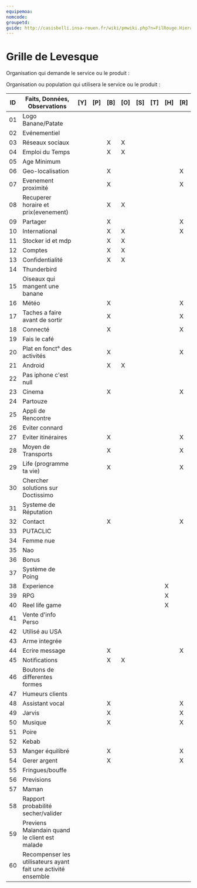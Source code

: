 ```yaml
---
equipemoa: 
nomcode: 
groupetd: 
guide: http://casisbelli.insa-rouen.fr/wiki/pmwiki.php?n=FilRouge.HierachiserBesoins
---
```


# Grille de Levesque

Organisation qui demande le service ou le produit : 

Organisation ou population qui utilisera le service ou le produit : 

| ID | Faits, Données, Observations | [Y] | [P] | [B] | [O] | [S] | [T] | [H] | [R] |
|----|------------------------------|----------|----------|--------|-------------|----------|----------|-----------|------------|
| 01 |Logo Banane/Patate            |          |          |        |             |          |          |           |            |
| 02 |Evénementiel                  |          |          |        |             |          |          |           |            |
| 03 |Réseaux sociaux               |          |          |X       |X            |          |          |           |            |
| 04 |Emploi du Temps               |          |          |X       |X            |          |          |           |            |
| 05 |Age Minimum                   |          |          |        |             |          |          |           |            |
| 06 |Geo-localisation              |          |          |X       |             |          |          |           |X           |
| 07 |Evenement proximité           |          |          |X       |             |          |          |           |X           |
| 08 |Recuperer horaire et prix(evenement)|          |           |X       |X            |          |          |           |            |
| 09 |Partager                      |          |          |X       |             |          |          |           |X           |
| 10 |International                 |          |          |X       |X            |          |          |           |X           |
| 11 |Stocker id et mdp             |          |          |X       |X            |          |          |           |            |
| 12 |Comptes                       |          |          |X       |X            |          |          |           |            |
| 13 |Confidentialité               |          |          |X       |X            |          |          |           |            |
| 14 |Thunderbird                   |          |          |        |             |          |          |           |            |
| 15 |Oiseaux qui mangent une banane|          |          |        |             |          |          |           |            |
| 16 |Météo                         |          |          |X       |             |          |          |           |X           |
| 17 |Taches a faire avant de sortir|          |          |X       |             |          |          |           |X           |
| 18 |Connecté                      |          |          |X       |             |          |          |           |X           |
| 19 |Fais le café                  |          |          |        |             |          |          |           |            |
| 20 |Plat en fonct° des activités  |          |          |X       |             |          |          |           |X           |
| 21 |Android                       |          |          |X       |X            |          |          |           |            |
| 22 |Pas iphone c'est null         |          |          |        |             |          |          |           |            |
| 23 |Cinema                        |          |          |X       |             |          |          |           |X           |
| 24 |Partouze                      |          |          |        |             |          |          |           |            |
| 25 |Appli de Rencontre            |          |          |        |             |          |          |           |            |
| 26 |Eviter connard                |          |          |        |             |          |          |           |            |
| 27 |Eviter itinéraires            |          |          |X       |             |          |          |           |X           |
| 28 |Moyen de Transports           |          |          |X       |             |          |          |           |X           |
| 29 |Life (programme ta vie)       |          |          |X       |             |          |          |           |X           |
| 30 |Chercher solutions sur Doctissimo|          |          |        |             |          |          |           |            |
| 31 |Systeme de Réputation         |          |          |        |             |          |          |           |            |
| 32 |Contact                       |          |          |X       |             |          |          |           |X           |
| 33 |PUTACLIC                      |          |          |        |             |          |          |           |            |
| 34 |Femme nue                     |          |          |        |             |          |          |           |            |
| 35 |Nao                           |          |          |        |             |          |          |           |            |
| 36 |Bonus                         |          |          |        |             |          |          |           |            |
| 37 |Système de Poing              |          |          |        |             |          |          |           |            |
| 38 |Experience                    |          |          |        |             |          |          |X          |            |
| 39 |RPG                           |          |          |        |             |          |          |X          |            |
| 40 |Reel life game                |          |          |        |             |          |          |X          |            |
| 41 |Vente d'info Perso            |          |          |        |             |          |          |           |            |
| 42 |Utilisé au USA                |          |          |        |             |          |          |           |            |
| 43 |Arme integrée                 |          |          |        |             |          |          |           |            |
| 44 |Ecrire message                |          |          |X       |             |          |          |           |X           |
| 45 |Notifications                 |          |          |X       |X            |          |          |           |            |
| 46 |Boutons de differentes formes |          |          |        |             |          |          |           |            |
| 47 |Humeurs clients               |          |          |        |             |          |          |           |            |
| 48 |Assistant vocal               |          |          |X       |             |          |          |           |X           |
| 49 |Jarvis                        |          |          |X       |             |          |          |           |X           |
| 50 |Musique                       |          |          |X       |             |          |          |           |X           |
| 51 |Poire                         |          |          |        |             |          |          |           |            |
| 52 |Kebab                         |          |          |        |             |          |          |           |            |
| 53 |Manger équilibré              |          |          |X       |             |          |          |           |X           |
| 54 |Gerer argent                  |          |          |X       |             |          |          |           |X           |
| 55 |Fringues/bouffe               |          |          |        |             |          |          |           |            |
| 56 |Previsions                    |          |          |        |             |          |          |           |            |
| 57 |Maman                         |          |          |        |             |          |          |           |            |
| 58 |Rapport probabilité secher/valider|          |          |        |             |          |          |           |            |
| 59 |Previens Malandain quand le client est malade|          |          |        |             |          |          |           |            |
| 60 |Recompenser les utilisateurs ayant fait une activité ensemble|          |          |        |             |          |          |           |            |
